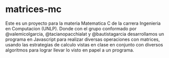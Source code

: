 # matrices-mc

Este es un proyecto para la materia Matematica C de la carrera Ingenieria en Computacion (UNLP). Donde con el grupo conformado por @valemicolgarcia, @tacianopacchialat y @bautistagarcia desarrollamos un programa en Javascript para realizar diversas operaciones con matrices, usando las estrategias de calculo vistas en clase en conjunto con diversos algoritmos para lograr llevar lo visto en papel a un programa. 